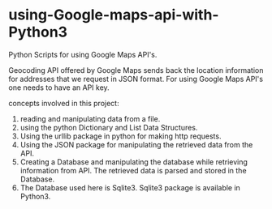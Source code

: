 # using-Google-maps-api-with-Python3

Python Scripts for using Google Maps API's.

Geocoding API offered by Google Maps sends back the location information for addresses that we request in JSON format.
For using Google Maps API's one needs to have an API key.

concepts involved in this project:

1) reading and manipulating data from a file.
2) using the python Dictionary and List Data Structures.
3) Using the urllib package in python for making http requests.
4) Using the JSON package for manipulating the retrieved data from the API.
5) Creating a Database and manipulating the database while retrieving information from API.
   The retrieved data is parsed and stored in the Database.
6) The Database used here is Sqlite3. Sqlite3 package is available in Python3.
   

